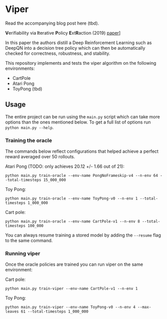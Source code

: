 # Viper

Read the accompanying blog post here (tbd).

**V**erifiability via **I**terative **P**olicy **E**xt**R**action (2019) [paper](https://arxiv.org/abs/1805.08328)]

In this paper the authors distill a Deep Reinforcement Learning such as DeepQN into a decision tree policy which can
then be automatically checked for correctness, robustness, and stability.

This repository implements and tests the viper algorithm on the following environments:

- CartPole
- Atari Pong
- ToyPong (tbd)

## Usage

The entire project can be run using the `main.py` script which can take more options than the ones mentioned below.
To get a full list of options run `python main.py --help`.

### Training the oracle

The commands below reflect configurations that helped achieve a perfect reward averaged over 50 rollouts.

Atari Pong (TODO: only achieves 20.12 +/- 1.66 out of 21):

```
python main.py train-oracle --env-name PongNoFrameskip-v4 --n-env 64 --total-timesteps 15_000_000
```

Toy Pong:

```
python main.py train-oracle --env-name ToyPong-v0 --n-env 1 --total-timesteps 1_000_000
```

Cart pole:

```
python main.py train-oracle --env-name CartPole-v1 --n-env 8 --total-timesteps 100_000
```

You can always resume training a stored model by adding the `--resume` flag to the same command.

### Running viper

Once the oracle policies are trained you can run viper on the same environment:

Cart pole:
```
python main.py train-viper --env-name CartPole-v1 --n-env 1
```

Toy Pong:
```
python main.py train-viper --env-name ToyPong-v0 --n-env 4 --max-leaves 61 --total-timesteps 1_000_000
```

